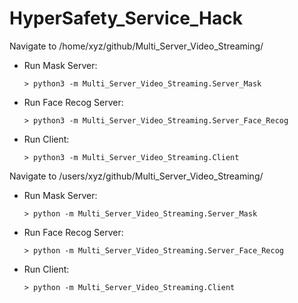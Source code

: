# HyperSafety_Service_Hack

Navigate to /home/xyz/github/Multi_Server_Video_Streaming/

  - Run Mask Server:
      
      ```
      > python3 -m Multi_Server_Video_Streaming.Server_Mask
      ```
  
  - Run Face Recog Server:
      ```
      > python3 -m Multi_Server_Video_Streaming.Server_Face_Recog
      ```

  - Run Client:
      ```
      > python3 -m Multi_Server_Video_Streaming.Client
      ```
  

Navigate to /users/xyz/github/Multi_Server_Video_Streaming/

  - Run Mask Server:
      ```
      > python -m Multi_Server_Video_Streaming.Server_Mask
      ```

  - Run Face Recog Server:
      ```
      > python -m Multi_Server_Video_Streaming.Server_Face_Recog
      ```


  - Run Client:
      ```
      > python -m Multi_Server_Video_Streaming.Client
      ```
